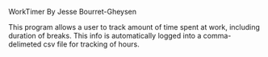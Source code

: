 WorkTimer
By Jesse Bourret-Gheysen

This program allows a user to track amount of time spent at work, including duration of breaks.
This info is automatically logged into a comma-delimeted csv file for tracking of hours.